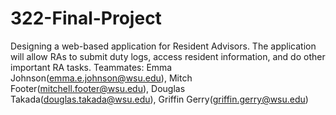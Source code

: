 # 322-Final-Project
Designing a web-based application for Resident Advisors. The application will allow RAs to submit duty logs, access resident information, and do other important RA tasks. 
Teammates: Emma Johnson(emma.e.johnson@wsu.edu), Mitch Footer(mitchell.footer@wsu.edu), Douglas Takada(douglas.takada@wsu.edu), Griffin Gerry(griffin.gerry@wsu.edu)
